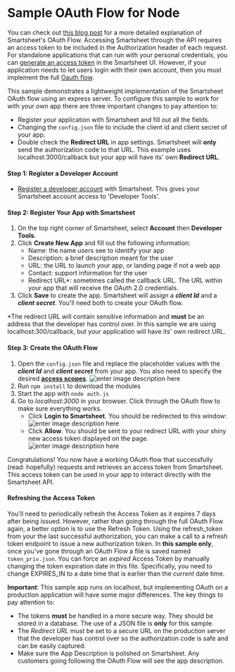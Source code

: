
# Sample OAuth Flow for Node
You can check out [this blog post](https://developers.smartsheet.com/blog/creating-smartsheet-oauth-flow-in-node) for a more detailed explanation of Smartsheet's OAuth Flow.
Accessing Smartsheet through the API requires an access token to be included in the Authorization header of each request. For standalone applications that can run with your personal credentials, you can [generate an access token](https://smartsheet-platform.github.io/api-docs/#authentication-and-access-tokens) in the Smartsheet UI. However, if your application needs to let users login with their own account, then you must implement the full [Oauth flow](https://smartsheet-platform.github.io/api-docs/#oauth-flow).

This sample demonstrates a lightweight implementation of the Smartsheet OAuth flow using an express server. To configure this sample to work for with your own app there are three important changes to pay attention to:
- Register your application with Smartsheet and fill out all the fields. 
- Changing the `config.json` file to include the client id and client secret of your app.
- Double check the **Redirect URL** in app settings. Smartsheet will **only** send the authorization code to that URL. This example uses localhost:3000/callback but your app will have its' own **Redirect URL**. 

#### Step 1: Register a Developer Account
 - [Register a developer account](https://developers.smartsheet.com/register) with Smartsheet. This gives your Smartsheet account access to 'Developer Tools'.

#### Step 2: Register Your App with Smartsheet 

 1. On the top right corner of Smartsheet, select **Account** then **Developer Tools**. 
 2. Click **Create New App** and fill out the following information:
	- Name: the name users see to identify your app
	- Description: a brief description meant for the user
	- URL: the URL to launch your app, or landing page if not a web app
	- Contact: support information for the user
	- Redirect URL*: sometimes called the callback URL. The URL within your app that will receive the OAuth 2.0 credentials.
 3. Click **Save** to create the app. Smartsheet will assign a ***client Id*** and a ***client secret***. You'll need both to create your OAuth flow.

*The redirect URL will contain sensitive information and **must** be an address that the developer has control over. In this sample we are using localhost:300/callback, but your application will have its' own redirect URL. 
#### Step 3: Create the OAuth Flow
  
 1. Open the `config.json` file and replace the placeholder values with the ***client Id*** and ***client secret*** from your app. You also need to specify the desired [**access scopes**](https://smartsheet-platform.github.io/api-docs/#access-scopes).
![enter image description here](https://lh3.googleusercontent.com/k19W1c6jhXYRkPn4iL_JblATAquspKxeYj4oga2XzP9XNoBRX80CVyM3k2e3GCgTiT5y8qeXemyC=s0 "configJSON.png")
 2. Run `npm install` to download the modules
 3. Start the app with `node auth.js`
 4. Go to *localhost:3000* in your browser. Click through the OAuth flow to make sure everything works.
	 - Click **Login to Smartsheet**. You should be redirected to this window:
	 ![enter image description here](https://lh3.googleusercontent.com/-A5IFP3Esa94/Wjmw5x5_MZI/AAAAAAAAAJs/vTXXwHhX3lIC3Ztu1zqKpTVmOyYWylzlgCLcBGAs/s0/Screen+Shot+2017-12-19+at+4.34.35+PM.png "SmartsheetAuthPermission")
	 - Click **Allow**. You should be sent to your redirect URL with your shiny new access token displayed on the page.
	 ![enter image description here](https://lh3.googleusercontent.com/Fi8d-Bd62BHhsOiBKdIvbAY2lzSFgDU7fIPOvv5FarUb_gzTo2lK21-y5HhSKYNxe3NI5e-11y76=s0 "ReturnedToken")

Congratulations! You now have a working OAuth flow that successfully (read: hopefully) requests and retrieves an access token from Smartsheet. This access token can be used in your app to interact directly with the Smartsheet API. 

#### Refreshing the Access Token
You'll need to periodically refresh the Access Token as it expires 7 days after being issued. However, rather than going through the full OAuth Flow again, a better option is to use the Refresh Token. Using the refresh_token from your the last successful authorization, you can make a call to a refresh token endpoint to issue a new authorization token.
In **this sample only**, once you've gone through an OAuth Flow a file is saved named `token_priv.json`. You can force an *expired* Access Token by manually changing the token expiration date in this file. Specifically, you need to change EXPIRES_IN to a date time that is earlier than the *current* date time.

**Important**: This sample app runs on localhost, but implementing OAuth on a production application will have some major differences. The key things to pay attention to:
- The tokens **must** be handled in a more secure way. They should be stored in a database. The use of a JSON file is **only** for this sample.
- The *Redirect URL* must be set to a secure URL on the production server that the developer has control over so the authorization code is safe and can be easily captured.
- Make sure the App Description is polished on Smartsheet. Any customers going following the OAuth Flow will see the app description.
